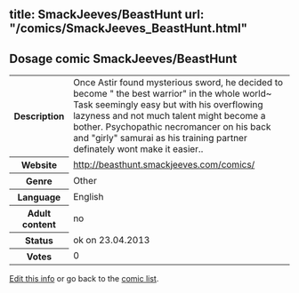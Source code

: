 title: SmackJeeves/BeastHunt
url: "/comics/SmackJeeves_BeastHunt.html"
---
Dosage comic SmackJeeves/BeastHunt
-----------------------------------------

<table class="comicinfo">
<tr>
<th>Description</th><td>Once Astir found mysterious sword, he decided to become &quot; the best warrior&quot; in the whole world~ Task seemingly easy but with his overflowing lazyness and not much talent might become a bother. Psychopathic necromancer on his back and &quot;girly&quot; samurai as his training partner definately wont make it easier..</td>
</tr>
<tr>
<th>Website</th><td><a href="http://beasthunt.smackjeeves.com/comics/">http://beasthunt.smackjeeves.com/comics/</a></td>
</tr>
<tr>
<th>Genre</th><td>Other</td>
</tr>
<tr>
<th>Language</th><td>English</td>
</tr>
<tr>
<th>Adult content</th><td>no</td>
</tr>
<tr>
<th>Status</th><td>ok on 23.04.2013</td>
</tr>
<tr>
<th>Votes</th><td>0</div></td>
</tr>
</table>

[Edit this info](/comics/SmackJeeves_BeastHunt_edit.html) or go back to the [comic list](../comic-index.html).

